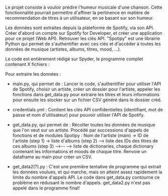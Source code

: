 Le projet consiste à vouloir prédire l'humeur musicale d'une chanson. Cette fonctionnalité pourrait permettre d'affiner
la pertinence en matière de recommendation de titres à un utilisateur, en se basant sur son humeur.

Les données sont extraites depuis la plateforme de Spotify, via son API. Créer d'abord un compte sur Spotify for Developer,
et créer une application pour ce projet (Web API). Retrouver les clés API. "Spotipy" est une librairie Python qui permet de s'authentifier avec ces clés et 
d'accéder à toutes les données de musique (artistes, albums, titres, mood, ...).

Le code est entièrement rédigé sur Spyder, le programme complet contenant X fichiers :

Pour extraire les données :
- main.py, qui permet de :
Lancer le code, s'authentifier pour utiliser l'API de Spotify, choisir un artiste, créer un dossier pour l'artiste, appeler les fonctions dans get_data.py 
pour extraire les titres et leurs informations pour ensuite les stocker sur un fichier CSV généré dans le dossier créé.

- credentials.yml :
Contient les clés API confidentielles (identifiant, mot de passe et nom d'utilisateur) pour pouvoir utiliser l'API de Spotify.

- get_data.py, qui permet de :
Récolter toutes les données de musique que l'on veut sur un artiste. Procédé par successions d'appels de fonctions et de modules Spotipy :
Nom de l'artiste (main) -> ID de l'artiste (step 1) -> liste d'albums (step 2) --> liste des IDs des titres de ces albums (step 3) -->-- 
--> liste de dictionaries, chaque dictionary contenant les informations et moods de chaque titre. Renvoie un dataframe au main pour créer un CSV.

- get_data2(?).py :
C'est une première tentative de programme qui extrait les données voulues, et qui marche, mais on atteint assez rapidement la limite
du nombre d'appels API. Le code dans get_data.py contourne ce problème en réduisant le nombre d'appels. get_data2.py n'est pas appelé dans le programme final!
